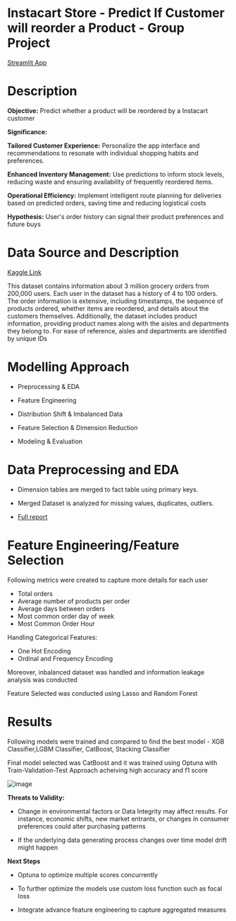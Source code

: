# Instacart Store - Predict If Customer will reorder a Product - Group Project
[Streamlit App](https://predicting-appucts-reordered-by-customer-7852zyrzsf2axkrqwx8l8.streamlit.app/)

# Description 
**Objective:** Predict whether a product will be reordered by a Instacart customer

**Significance:**

**Tailored Customer Experience:** Personalize the app interface and recommendations to resonate with individual shopping habits and preferences.

**Enhanced Inventory Management:** Use predictions to inform stock levels, reducing waste and ensuring availability of frequently reordered items.

**Operational Efficiency:** Implement intelligent route planning for deliveries based on predicted orders, saving time and reducing logistical costs

**Hypothesis:** User's order history can signal their product preferences and future buys

# Data Source and Description 

[Kaggle Link](https://www.kaggle.com/c/instacart-market-basket-analysis/overview)

This dataset contains information about 3 million grocery orders from 200,000 users. Each user in the dataset has a history of 4 to 100 orders. The order information is extensive, including timestamps, the sequence of products ordered, whether items are reordered, and details about the customers themselves. Additionally, the dataset includes product information, providing product names along with the aisles and departments they belong to. For ease of reference, aisles and departments are identified by unique IDs

# Modelling Approach

* Preprocessing & EDA

* Feature Engineering

* Distribution Shift & Imbalanced Data

* Feature Selection & Dimension Reduction

* Modeling & Evaluation

# Data Preprocessing and EDA

* Dimension tables are merged to fact table using primary keys.

* Merged Dataset is analyzed for missing values, duplicates, outliers.

* [Full report](https://github.com/TashfeenAhmed12/Predicting-Products-Reordered-by-Customer/blob/28cfcfbe4a25c53c7d99834c899af0ef77eee74e/data_profiling_report.html)


# Feature Engineering/Feature Selection

Following metrics were created to capture more details for each user

* Total orders
* Average number of products per order
* Average days between orders
* Most common order day of week
* Most Common Order Hour

Handling Categorical Features:

* One Hot Encoding
* Ordinal and Frequency Encoding

Moreover, inbalanced dataset was handled and information leakage analysis was conducted

Feature Selected was conducted using Lasso and Random Forest

# Results
Following models were trained and compared to find the best model - XGB Classifier,LGBM Classifier, CatBoost, Stacking Classifier


Final model selected was CatBoost and it was trained using Optuna with Train-Validation-Test Approach acheiving high accuracy and f1 score

![image](https://github.com/TashfeenAhmed12/Predicting-Products-Reordered-by-Customer/assets/76031323/8362e746-c550-413c-961c-63a7b98db420)


**Threats to Validity:** 

* Change in environmental factors or Data Integrity may affect results. For instance, economic shifts, new market entrants, or changes in consumer preferences could alter purchasing patterns

* If the underlying data generating process changes over time model drift might happen

**Next Steps**
  
* Optuna to optimize multiple scores concurrently

* To further optimize the models use custom loss function such as focal loss

* Integrate advance feature engineering to capture aggregated measures
